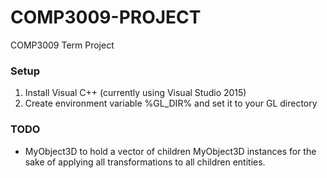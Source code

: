 # COMP3009-PROJECT
COMP3009 Term Project

### Setup
1. Install Visual C++ (currently using Visual Studio 2015)
2. Create environment variable %GL_DIR% and set it to your GL directory

### TODO
- MyObject3D to hold a vector of children MyObject3D instances for the sake of applying all transformations to all children entities.